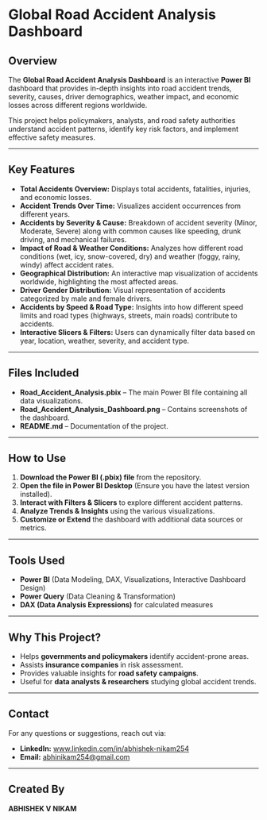 # Global Road Accident Analysis Dashboard

##  Overview
The **Global Road Accident Analysis Dashboard** is an interactive **Power BI** dashboard that provides in-depth insights into road accident trends, severity, causes, driver demographics, weather impact, and economic losses across different regions worldwide.

This project helps policymakers, analysts, and road safety authorities understand accident patterns, identify key risk factors, and implement effective safety measures.

---

##  Key Features
- **Total Accidents Overview:** Displays total accidents, fatalities, injuries, and economic losses.
- **Accident Trends Over Time:** Visualizes accident occurrences from different years.
- **Accidents by Severity & Cause:** Breakdown of accident severity (Minor, Moderate, Severe) along with common causes like speeding, drunk driving, and mechanical failures.
- **Impact of Road & Weather Conditions:** Analyzes how different road conditions (wet, icy, snow-covered, dry) and weather (foggy, rainy, windy) affect accident rates.
- **Geographical Distribution:** An interactive map visualization of accidents worldwide, highlighting the most affected areas.
- **Driver Gender Distribution:** Visual representation of accidents categorized by male and female drivers.
- **Accidents by Speed & Road Type:** Insights into how different speed limits and road types (highways, streets, main roads) contribute to accidents.
- **Interactive Slicers & Filters:** Users can dynamically filter data based on year, location, weather, severity, and accident type.

---

##  Files Included
- **Road_Accident_Analysis.pbix** – The main Power BI file containing all data visualizations.
- **Road_Accident_Analysis_Dashboard.png** – Contains screenshots of the dashboard.
- **README.md** – Documentation of the project.

---

##  How to Use
1. **Download the Power BI (.pbix) file** from the repository.
2. **Open the file in Power BI Desktop** (Ensure you have the latest version installed).
3. **Interact with Filters & Slicers** to explore different accident patterns.
4. **Analyze Trends & Insights** using the various visualizations.
5. **Customize or Extend** the dashboard with additional data sources or metrics.

---

##  Tools Used
- **Power BI** (Data Modeling, DAX, Visualizations, Interactive Dashboard Design)
- **Power Query** (Data Cleaning & Transformation)
- **DAX (Data Analysis Expressions)** for calculated measures

---

##  Why This Project?
- Helps **governments and policymakers** identify accident-prone areas.
- Assists **insurance companies** in risk assessment.
- Provides valuable insights for **road safety campaigns**.
- Useful for **data analysts & researchers** studying global accident trends.

---

##  Contact
For any questions or suggestions, reach out via:
- **LinkedIn:** www.linkedin.com/in/abhishek-nikam254
- **Email:** abhinikam254@gmail.com

---

##  Created By
**ABHISHEK V NIKAM**

